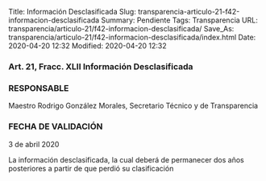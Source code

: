 Title: Información Desclasificada
Slug: transparencia-articulo-21-f42-informacion-desclasificada
Summary: Pendiente
Tags: Transparencia
URL: transparencia/articulo-21/f42-informacion-desclasificada/
Save_As: transparencia/articulo-21/f42-informacion-desclasificada/index.html
Date: 2020-04-20 12:32
Modified: 2020-04-20 12:32


### Art. 21, Fracc. XLII Información Desclasificada

### RESPONSABLE

Maestro Rodrigo González Morales, Secretario Técnico y de Transparencia

### FECHA DE VALIDACIÓN

3 de abril 2020

La información desclasificada, la cual deberá de permanecer dos años posteriores a partir de que perdió su clasificación
